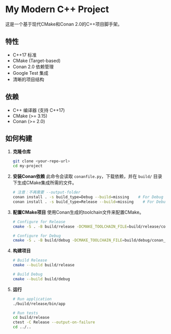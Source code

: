 ﻿# My Modern C++ Project

这是一个基于现代CMake和Conan 2.0的C++项目脚手架。

## 特性

-   C++17 标准
-   CMake (Target-based)
-   Conan 2.0 依赖管理
-   Google Test 集成
-   清晰的项目结构

## 依赖

-   C++ 编译器 (支持 C++17)
-   CMake (>= 3.15)
-   Conan (>= 2.0)

## 如何构建

1.  **克隆仓库**
    ```bash
    git clone <your-repo-url>
    cd my-project
    ```

2.  **安装Conan依赖**
    此命令会读取 `conanfile.py`，下载依赖，并在 `build/` 目录下生成CMake集成所需的文件。
    ```bash
    # 注意：不再需要 --output-folder
    conan install . -s build_type=Debug --build=missing    # For Debug build
    conan install . -s build_type=Release --build=missing    # For Debug build
    ```

3.  **配置CMake项目**
    使用Conan生成的toolchain文件来配置CMake。
    ```bash
    # Configure for Release
    cmake -S . -B build/release -DCMAKE_TOOLCHAIN_FILE=build/release/conan_toolchain.cmake -DCMAKE_BUILD_TYPE=Release

    # Configure for Debug
    cmake -S . -B build/debug -DCMAKE_TOOLCHAIN_FILE=build/debug/conan_toolchain.cmake -DCMAKE_BUILD_TYPE=Debug
    ```

4.  **构建项目**
    ```bash
    # Build Release
    cmake --build build/release

    # Build Debug
    cmake --build build/debug
    ```

5.  **运行**
    ```bash
    # Run application
    ./build/release/bin/app

    # Run tests
    cd build/release
    ctest -C Release --output-on-failure
    cd ../..
    ```